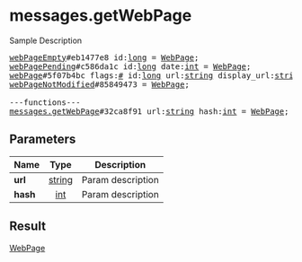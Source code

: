 # messages.getWebPage

Sample Description

<pre>
<a href="../constructor/webPageEmpty.md">webPageEmpty</a>#eb1477e8 id:<a href="../type/long.md">long</a> = <a href="../type/WebPage.md">WebPage</a>;
<a href="../constructor/webPagePending.md">webPagePending</a>#c586da1c id:<a href="../type/long.md">long</a> date:<a href="../type/int.md">int</a> = <a href="../type/WebPage.md">WebPage</a>;
<a href="../constructor/webPage.md">webPage</a>#5f07b4bc flags:<a href="../type/#.md">#</a> id:<a href="../type/long.md">long</a> url:<a href="../type/string.md">string</a> display_url:<a href="../type/string.md">string</a> hash:<a href="../type/int.md">int</a> type:flags.0?<a href="../type/string.md">string</a> site_name:flags.1?<a href="../type/string.md">string</a> title:flags.2?<a href="../type/string.md">string</a> description:flags.3?<a href="../type/string.md">string</a> photo:flags.4?<a href="../type/Photo.md">Photo</a> embed_url:flags.5?<a href="../type/string.md">string</a> embed_type:flags.5?<a href="../type/string.md">string</a> embed_width:flags.6?<a href="../type/int.md">int</a> embed_height:flags.6?<a href="../type/int.md">int</a> duration:flags.7?<a href="../type/int.md">int</a> author:flags.8?<a href="../type/string.md">string</a> document:flags.9?<a href="../type/Document.md">Document</a> cached_page:flags.10?<a href="../type/Page.md">Page</a> = <a href="../type/WebPage.md">WebPage</a>;
<a href="../constructor/webPageNotModified.md">webPageNotModified</a>#85849473 = <a href="../type/WebPage.md">WebPage</a>;

---functions---
<a href="../method/messages.getWebPage.md">messages.getWebPage</a>#32ca8f91 url:<a href="../type/string.md">string</a> hash:<a href="../type/int.md">int</a> = <a href="../type/WebPage.md">WebPage</a>;
</pre>
## Parameters

| Name | Type | Description |
|------|:----:|-------------|
| **url** | <a href="../type/string.md">string</a> | Param description |
| **hash** | <a href="../type/int.md">int</a> | Param description |

## Result

<a href="../type/WebPage.md">WebPage</a>

